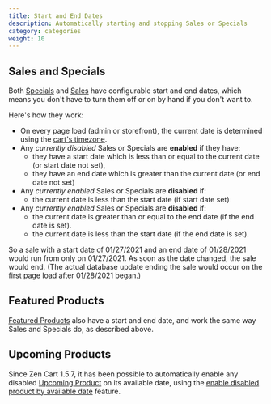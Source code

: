 ```yaml
---
title: Start and End Dates
description: Automatically starting and stopping Sales or Specials 
category: categories
weight: 10
---
```


## Sales and Specials 
Both [Specials](/user/products/special_products/) and [Sales](/user/products/sale_products/) have configurable start and end dates, which means you don't have to turn them off or on by hand if you don't want to.  

Here's how they work: 
- On every page load (admin or storefront), the current date is determined using the [cart's timezone](/user/new_user_topics/timezone/). 
- Any *currently disabled* Sales or Specials are **enabled** if they have: 
  - they have a start date which is less than or equal to the current date (or start date not set), 
  - they have an end date which is greater than the current date (or end date not set) 
- Any *currently enabled* Sales or Specials are **disabled** if: 
  - the current date is less than the start date (if start date set)  
- Any *currently enabled* Sales or Specials are **disabled** if: 
  - the current date is greater than or equal to the end date (if the end date is set). 
  - the current date is less than the start date (if the end date is set). 

So a sale with a start date of 01/27/2021 and an end date of 01/28/2021 would run from only on 01/27/2021.  As soon as the date changed, the sale would end.  (The actual database update ending the sale would occur on the first page load after 01/28/2021 began.)

## Featured Products 

[Featured Products](/user/admin_pages/catalog/featured/) also have a start and end date, and work the same way Sales and Specials do, as described above.

## Upcoming Products 

Since Zen Cart 1.5.7, it has been possible to automatically enable any disabled [Upcoming Product](/user/products/upcoming_products/) on its available date, 
using the [enable disabled product by available date](/user/admin_pages/configuration/configuration_stock/#enable_disabled_product_by_available_date) feature. 
